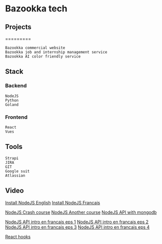 # Bazookka tech


## Projects 
=========
```text
Bazookka commercial website 
Bazookka job and internship management service 
Bazookka AI color friendly service 
```

## Stack

### Backend

```text
NodeJS
Python
Goland
```
### Frontend

```text
React 
Vues
```

## Tools

```text
Strapi
JIRA 
GIT
Google suit
Atlassian
```

## Video 

[Install NodeJS English](https://nodejs.org/en/)
[Install NodeJS Francais](https://nodejs.org/fr/)

[NodeJS Crash course](https://www.youtube.com/watch?v=U8XF6AFGqlc) 
[NodeJS Another course](https://www.youtube.com/watch?v=ENrzD9HAZK4)
[NodeJS API with mongodb](https://www.youtube.com/watch?v=fsCjFHuMXj0)


[NodeJS API intro en francais eps 1](https://www.youtube.com/watch?v=6F1kvoHgjNY)
[NodeJS API intro en francais eps 2](https://www.youtube.com/watch?v=7Ym-GxeR-HI)
[NodeJS API intro en francais eps 3](https://www.youtube.com/watch?v=hggvCij14F0)
[NodeJS API intro en francais eps 4](https://www.youtube.com/watch?v=NPJms-kg2F8)


[React hooks](https://www.youtube.com/watch?v=mxK8b99iJTg)





